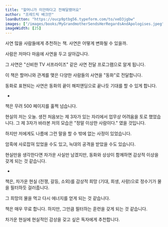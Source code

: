 ```yaml
---
title: "할머니가 미안하다고 전해달랬어요"
author: "프레드릭 배크만"
loanButton: "https://oucp9ptbg56.typeform.com/to/xeD3jgbw"
images: ["/images/books/MyGrandmotherSendsHerRegardsAndApologises.jpeg"]
imageWidth: [25]
---
```


사연 많을 사람들에게 추천하는 책. 사연은 어떻게 변화될 수 있을까.


사람은 저마다 마음에 사연을 두고 살아갑니다.

그 사연은 "신비한 TV 서프라이즈" 같은 사연 전달 프로그램으로 알게 됩니다.

이 책은 할머니와 관계를 맺은 다양한 사람들의 사연을 "동화"로 전달합니다.

동화로 표현되는 사연은 동화의 끝이 해피앤딩으로 끝나듯 기대를 할 수 있게 합니다.

-

책은 무려 500 페이지를 훌쩍 넘습니다.

현실의 저는 오늘. 생전 처음보는 제 3자가 있는 자리에서 업무상 어려움을 토로 했었습니다. 그 제 3자가 바라본 저의 모습은 "정말 이상한 사람이다." 였을 것입니다.

하지만 저에게도 나름에 그런 말을 할 수 밖에 없는 사정이 있었습니다.

암흑에 사로잡혀 있었을 수도 있고, 늑대의 공격을 받았을 수도 있습니다.

현실만을 생각한다면 차가운 사실만 남겠지만, 동화와 상상이 함께하면 감상적 이상을 갖게 되는 것 같습니다.

-

책은, 차가운 현실 (전쟁, 갈등, 소외)를 감상적 희망 (기대, 희생, 사랑)으로 정수기가 물을 필터하듯 걸러줍니다.

그 희망의 물을 먹고 다시 에너지를 얻게 되는 것 같습니다.

책은 매우 무료 합니다. 하지만, 그만큼 필터하는 훈련을 갖게 되는 것 같습니다.

차가운 현실에 현실적인 감상을 갖고 싶은 독자에게 추천합니다.